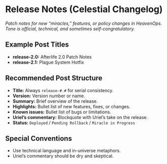 # Release Notes (Celestial Changelog)

*Patch notes for new “miracles,” features, or policy changes in HeavenOps. Tone is official, technical, and sometimes self-congratulatory.*

## Example Post Titles
- **release-2.0:** Afterlife 2.0 Patch Notes
- **release-2.1:** Plague System Hotfix

## Recommended Post Structure
- **Title:** Always `release-#.#` for serial consistency.
- **Version:** Version number or name.
- **Summary:** Brief overview of the release.
- **Highlights:** Bullet list of new features, fixes, or changes.
- **Known issues:** Bullet list of bugs or limitations.
- **Uriel’s commentary:** Blockquote with Uriel’s take on the release.
- **Status:** `Deployed` / `Pending Rollback` / `Miracle in Progress`

## Special Conventions
- Use technical language and in-universe metaphors.
- Uriel’s commentary should be dry and skeptical.
